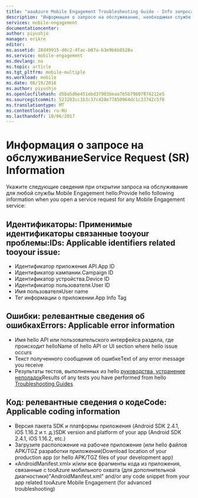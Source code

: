 ```yaml
---
title: "aaaAzure Mobile Engagement Troubleshooting Guide - Info запроса службы"
description: "Информация о запросе на обслуживание, необходимая службе поддержки для устранения неполадок в работе Служб мобильного взаимодействия Azure."
services: mobile-engagement
documentationcenter: 
author: piyushjo
manager: erikre
editor: 
ms.assetid: 28d49915-d0c2-4fac-b07a-b3e9b6b8528a
ms.service: mobile-engagement
ms.devlang: na
ms.topic: article
ms.tgt_pltfrm: mobile-multiple
ms.workload: mobile
ms.date: 08/19/2016
ms.author: piyushjo
ms.openlocfilehash: d5ba5d6e451ebd37903beaa7b5b79807874212e5
ms.sourcegitcommit: 523283cc1b3c37c428e77850964dc1c33742c5f0
ms.translationtype: MT
ms.contentlocale: ru-RU
ms.lasthandoff: 10/06/2017
---
```

# <a name="service-request-sr-information"></a><span data-ttu-id="c3776-103">Информация о запросе на обслуживание</span><span class="sxs-lookup"><span data-stu-id="c3776-103">Service Request (SR) Information</span></span>
<span data-ttu-id="c3776-104">Укажите следующие сведения при открытии запроса на обслуживание для любой службы Mobile Engagement hello:</span><span class="sxs-lookup"><span data-stu-id="c3776-104">Provide hello following information when you open a service request for any Mobile Engagement service:</span></span>

## <a name="ids-applicable-identifiers-related-tooyour-issue"></a><span data-ttu-id="c3776-105">Идентификаторы: Применимые идентификаторы связанные tooyour проблемы:</span><span class="sxs-lookup"><span data-stu-id="c3776-105">IDs: Applicable identifiers related tooyour issue:</span></span>
* <span data-ttu-id="c3776-106">Идентификатор приложения API.</span><span class="sxs-lookup"><span data-stu-id="c3776-106">App ID</span></span>
* <span data-ttu-id="c3776-107">Идентификатор кампании.</span><span class="sxs-lookup"><span data-stu-id="c3776-107">Campaign ID</span></span>
* <span data-ttu-id="c3776-108">Идентификатор устройства.</span><span class="sxs-lookup"><span data-stu-id="c3776-108">Device ID</span></span>
* <span data-ttu-id="c3776-109">Идентификатор пользователя.</span><span class="sxs-lookup"><span data-stu-id="c3776-109">User ID</span></span>
* <span data-ttu-id="c3776-110">Имя пользователя</span><span class="sxs-lookup"><span data-stu-id="c3776-110">User name</span></span>
* <span data-ttu-id="c3776-111">Тег информации о приложении.</span><span class="sxs-lookup"><span data-stu-id="c3776-111">App Info Tag</span></span>

## <a name="errors-applicable-error-information"></a><span data-ttu-id="c3776-112">Ошибки: релевантные сведения об ошибках</span><span class="sxs-lookup"><span data-stu-id="c3776-112">Errors: Applicable error information</span></span>
* <span data-ttu-id="c3776-113">Имя hello API или пользовательского интерфейса раздела, где происходит hello</span><span class="sxs-lookup"><span data-stu-id="c3776-113">Name of hello API or UI section where hello issue occurs</span></span>
* <span data-ttu-id="c3776-114">Текст полученного сообщения об ошибке</span><span class="sxs-lookup"><span data-stu-id="c3776-114">Text of any error message you receive</span></span>
* <span data-ttu-id="c3776-115">Результаты тестов, выполненных из hello [руководства, устранение неполадок](http://go.microsoft.com/fwlink/?LinkId=524382)</span><span class="sxs-lookup"><span data-stu-id="c3776-115">Results of any tests you have performed from hello [Troubleshooting Guides](http://go.microsoft.com/fwlink/?LinkId=524382)</span></span>

## <a name="code-applicable-coding-information"></a><span data-ttu-id="c3776-116">Код: релевантные сведения о коде</span><span class="sxs-lookup"><span data-stu-id="c3776-116">Code: Applicable coding information</span></span>
* <span data-ttu-id="c3776-117">Версия пакета SDK и платформы приложения (Android SDK 2.4.1, iOS 1.16.2 и т. д.)</span><span class="sxs-lookup"><span data-stu-id="c3776-117">SDK version and platform of your app (Android SDK 2.4.1, iOS 1.16.2, etc.)</span></span>
* <span data-ttu-id="c3776-118">Загрузите расположение на рабочее приложение (или hello файлов APK/TGZ разработки приложения)</span><span class="sxs-lookup"><span data-stu-id="c3776-118">Download location of your production app (or hello APK/TGZ files of your development app)</span></span>
* <span data-ttu-id="c3776-119">«AndroidManifest.xml» и/или все фрагменты кода из приложения, связанные с tooAzure мобильного охвата (для дополнительной диагностики)</span><span class="sxs-lookup"><span data-stu-id="c3776-119">"AndroidManifest.xml" and/or any code snippet from your app related tooAzure Mobile Engagement (for advanced troubleshooting)</span></span>


